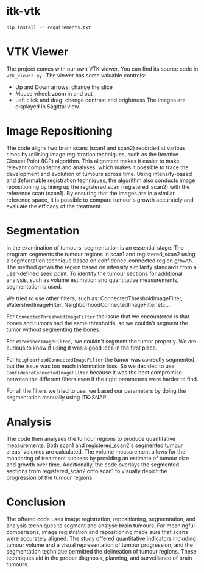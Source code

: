 # itk-vtk

```bash
pip install -r requirements.txt
```

# VTK Viewer

The project comes with our own VTK viewer. You can find its source code in `vtk_viewer.py.`
The viewer has some valuable controls:
- Up and Down arrows: change the slice
- Mouse wheel: zoom in and out
- Left click and drag: change contrast and brightness
The images are displayed in Sagittal view.

# Image Repositioning

The code aligns two brain scans (scan1 and scan2) recorded at various times by
utilising image registration techniques, such as the Iterative Closest Point
(ICP) algorithm. This alignment makes it easier to make relevant comparisons and
analyses, which makes it possible to trace the development and evolution of
tumours across time. Using intensity-based and deformable registration
techniques, the algorithm also conducts image repositioning by lining up the
registered scan (registered_scan2) with the reference scan (scan1). By ensuring
that the images are in a similar reference space, it is possible to compare
tumour's growth accurately and evaluate the efficacy of the treatment.

# Segmentation

In the examination of tumours, segmentation is an essential stage. The program
segments the tumour regions in scan1 and registered_scan2 using a segmentation
technique based on confidence-connected region growth. The method grows the
region based on intensity similarity standards from a user-defined seed point.
To identify the tumour sections for additional analysis, such as volume
estimation and quantitative measurements, segmentation is used.

We tried to use other filters, such as: ConnectedThresholdImageFilter,
WatershedImageFilter, NeighborhoodConnectedImageFilter etc...

For `ConnectedThresholdImageFilter` the issue that we encountered is that bones
and tumors had the same  thresholds, so we couldn't segment the tumor
without segmenting the bones.

For `WatershedImageFilter,` we couldn't segment the tumor properly.
We are curious to know if using it was a good idea in the first place.

For `NeighborhoodConnectedImageFilter` the tumor was correctly segmented,
but the issue was too much information loss.
So we decided to use `ConfidenceConnectedImageFilter` because it was the best
compromise between the different filters even if the right parameters were harder to find.

For all the filters we tried to use, we based our parameters by doing
the segmentation manually using ITK-SNAP.

# Analysis

The code then analyses the tumour regions to produce quantitative measurements.
Both scan1 and registered_scan2's segmented tumour areas' volumes are
calculated. The volume measurement allows for the monitoring of treatment
success by providing an estimate of tumour size and growth over time.
Additionally, the code overlays the segmented sections from registered_scan2
onto scan1 to visually depict the progression of the tumour regions.

# Conclusion

The offered code uses image registration, repositioning, segmentation, and
analysis techniques to segment and analyse brain tumours. For meaningful
comparisons, image registration and repositioning made sure that scans were
accurately aligned. The study offered quantitative indicators including tumour
volume and a visual representation of tumour progression, and the segmentation
technique permitted the delineation of tumour regions. These techniques aid in
the proper diagnosis, planning, and surveillance of brain tumours.
